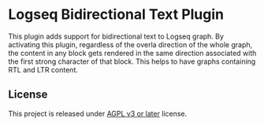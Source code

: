 # Logseq Bidirectional Text Plugin

This plugin adds support for bidirectional text to Logseq graph. By activating
this plugin, regardless of the overla direction of the whole graph, the
content in any block gets rendered in the same direction associated with the
first strong character of that block. This helps to have graphs containing
RTL and LTR content.

## License
This project is released under [AGPL v3 or later](./LICENSE) license.
